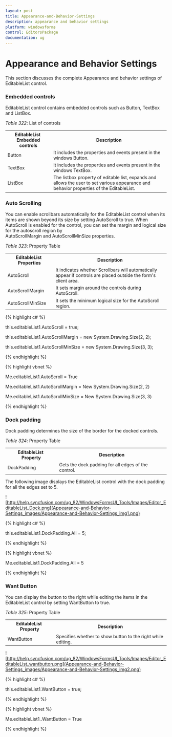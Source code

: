 ```yaml
---
layout: post
title: Appearance-and-Behavior-Settings
description: appearance and behavior settings
platform: windowsforms
control: EditorsPackage
documentation: ug
---
```


# Appearance and Behavior Settings

This section discusses the complete Appearance and behavior settings of EditableList control.

### Embedded controls

EditableList control contains embedded controls such as Button, TextBox and ListBox.

_Table_ _322_: List of controls

<table>
<tr>
<th>
EditableList  Embedded controls</th><th>
Description</th></tr>
<tr>
<td>
Button</td><td>
It includes the properties and events present in the windows Button.</td></tr>
<tr>
<td>
TextBox</td><td>
It includes the properties and events present in the windows TextBox.</td></tr>
<tr>
<td>
ListBox</td><td>
The listbox property of editable list, expands and allows the user to set various appearance and behavior properties of the EditableList.</td></tr>
</table>

### Auto Scrolling

You can enable scrollbars automatically for the EditableList control when its items are shown beyond its size by setting AutoScroll to true. When AutoScroll is enabled for the control, you can set the margin and logical size for the autoscroll region by AutoScrollMargin and AutoScrollMinSize properties.

_Table_ _323_: Property Table

<table>
<tr>
<th>
EditableList  Properties</th><th>
Description</th></tr>
<tr>
<td>
AutoScroll</td><td>
It indicates whether Scrollbars will automatically appear if controls are placed outside the form's client area.</td></tr>
<tr>
<td>
AutoScrollMargin</td><td>
It sets margin around the controls during AutoScroll.</td></tr>
<tr>
<td>
AutoScrollMinSize</td><td>
It sets the minimum logical size for the AutoScroll region.</td></tr>
</table>


{% highlight c# %}



this.editableList1.AutoScroll = true;

this.editableList1.AutoScrollMargin = new System.Drawing.Size(2, 2);

this.editableList1.AutoScrollMinSize = new System.Drawing.Size(3, 3);

{% endhighlight %}

{% highlight vbnet %}



Me.editableList1.AutoScroll = True

Me.editableList1.AutoScrollMargin = New System.Drawing.Size(2, 2)

Me.editableList1.AutoScrollMinSize = New System.Drawing.Size(3, 3)

{% endhighlight %}

### Dock padding

Dock padding determines the size of the border for the docked controls.

_Table_ _324_: Property Table

<table>
<tr>
<th>
EditableList  Property</th><th>
Description</th></tr>
<tr>
<td>
DockPadding</td><td>
Gets the dock padding for all edges of the control.</td></tr>
</table>


The following image displays the EditableList control with the dock padding for all the edges set to 5.

![http://help.syncfusion.com/ug_82/WindowsFormsUI_Tools/Images/Editor_EditableList_Dock.png](Appearance-and-Behavior-Settings_images/Appearance-and-Behavior-Settings_img1.png)



{% highlight c# %}



this.editableList1.DockPadding.All = 5;

{% endhighlight %}

{% highlight vbnet %}

Me.editableList1.DockPadding.All = 5

{% endhighlight %}

### Want Button

You can display the button to the right while editing the items in the EditableList control by setting WantButton to true.

_Table_ _325_: Property Table

<table>
<tr>
<th>
EditableList  Property</th><th>
Description</th></tr>
<tr>
<td>
WantButton</td><td>
Specifies whether to show button to the right while editing.</td></tr>
</table>


![http://help.syncfusion.com/ug_82/WindowsFormsUI_Tools/Images/Editor_EditableList_wantbutton.png](Appearance-and-Behavior-Settings_images/Appearance-and-Behavior-Settings_img2.png)





{% highlight c# %}



this.editableList1.WantButton = true;

{% endhighlight %}

{% highlight vbnet %}



Me.editableList1..WantButton = True

{% endhighlight %}

